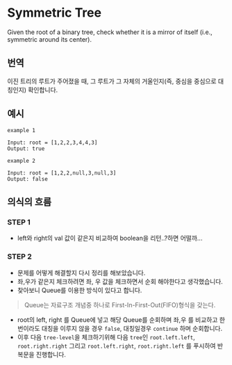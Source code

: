 # Symmetric Tree

Given the root of a binary tree, check whether it is a mirror of itself (i.e., symmetric around its center).

## 번역

이진 트리의 루트가 주어졌을 때, 그 루트가 그 자체의 거울인지(즉, 중심을 중심으로 대칭인지) 확인합니다.

## 예시
```
example 1

Input: root = [1,2,2,3,4,4,3]
Output: true
```

```
example 2

Input: root = [1,2,2,null,3,null,3]
Output: false
```

## 의식의 흐름
### STEP 1
- left와 right의 val 값이 같은지 비교하여 boolean을 리턴..?하면 어떨까...
### STEP 2
- 문제를 어떻게 해결할지 다시 정리를 해보았습니다.
- 좌,우가 같은지 체크하려면 좌, 우 값을 체크하면서 순회 해야한다고 생각했습니다.
- 찾아보니 Queue를 이용한 방식이 있다고 합니다.

> Queue는 자료구조 개념중 하나로 First-In-First-Out(FIFO)형식을 갖는다.

- root의 left, right 를 Queue에 넣고 해당 Queue를 순회하며 좌,우 를 비교하고 한번이라도 대칭을 이루지 않을 경우 ```false```, 대칭일경우 ```continue``` 하며 순회합니다.
- 이후 다음 ```tree-level```을 체크하기위해 다음 ```tree```인 ```root.left.left```, ```root.right.right``` 그리고 ```root.left.right```, ```root.right.left``` 를 푸시하여 반복문을 진행합니다.